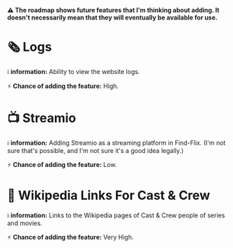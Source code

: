 **⚠️ The roadmap shows future features that I'm thinking about adding. It doesn't necessarily mean that they will eventually be available for use.**
# 🗞️ Logs 
ℹ️ **information:** Ability to view the website logs.

⚡ **Chance of adding the feature:** High.
# 📺 Streamio 
ℹ️ **information:** Adding Streamio as a streaming platform in Find-Flix. (I'm not sure that's possible, and I'm not sure it's a good idea legally.)

⚡ **Chance of adding the feature:** Low.
# 👤 Wikipedia Links For Cast & Crew
ℹ️ **information:** Links to the Wikipedia pages of Cast & Crew people of series and movies.

⚡ **Chance of adding the feature:** Very High.
